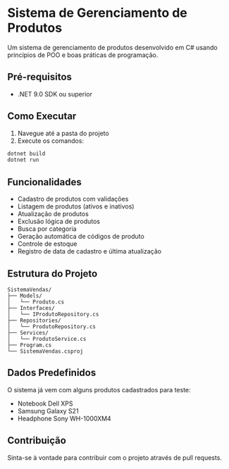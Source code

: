 # Sistema de Gerenciamento de Produtos

Um sistema de gerenciamento de produtos desenvolvido em C# usando princípios de POO e boas práticas de programação.

## Pré-requisitos

- .NET 9.0 SDK ou superior

## Como Executar

1. Navegue até a pasta do projeto
2. Execute os comandos:

```bash
dotnet build
dotnet run
```

## Funcionalidades

- Cadastro de produtos com validações
- Listagem de produtos (ativos e inativos)
- Atualização de produtos
- Exclusão lógica de produtos
- Busca por categoria
- Geração automática de códigos de produto
- Controle de estoque
- Registro de data de cadastro e última atualização

## Estrutura do Projeto

```
SistemaVendas/
├── Models/
│   └── Produto.cs
├── Interfaces/
│   └── IProdutoRepository.cs
├── Repositories/
│   └── ProdutoRepository.cs
├── Services/
│   └── ProdutoService.cs
├── Program.cs
└── SistemaVendas.csproj
```

## Dados Predefinidos

O sistema já vem com alguns produtos cadastrados para teste:

- Notebook Dell XPS
- Samsung Galaxy S21
- Headphone Sony WH-1000XM4

## Contribuição

Sinta-se à vontade para contribuir com o projeto através de pull requests.
